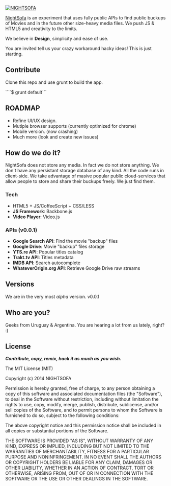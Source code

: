 [![NIGHTSOFA](http://i.imgur.com/rcdZQ34.png)](http://nightsofa.com)


[NightSofa](http://nightsofa.com) is an experiment that uses fully public APIs to find public buckups of Movies and in the future other size-heavy media files. We push JS & HTML5 and creativity to the limits.

We believe in **Design**, simplicity and ease of use. 

You are invited tell us your crazy workaround hacky ideas! This is just starting.


## Contribute

Clone this repo and use grunt to build the app.

````$ grunt default```



## ROADMAP

- Refine UI/UX design.
- Mutiple browser supports (currently optimized for chrome)
- Mobile version. (now crashing)
- Much more (look and create new issues)


## How do we do it?

NightSofa does not store any media. In fact we do not store anything. We don't have any persistant storage database of any kind. All the code runs in client-side. We take advantage of masive popular public cloud-services that allow people to store and share their buckups freely. We just find them.


### Tech

- HTML5 + JS/CoffeeScript + CSS/LESS
- **JS Framework**: Backbone.js
- **Video Player**: Video.js


### APIs (v0.0.1)

- **Google Search API**: Find the movie "backup" files
- **Google Drive**: Movie "backup" files storage
- **YTS.re API**: Popular titles catalog
- **Trakt.tv API**: Titles metadata
- **IMDB API**: Search autocomplete
- **WhateverOrigin.org API**: Retrieve Google Drive raw streams



## Versions

We are in the very most *alpha* version. v0.0.1



## Who are you?

Geeks from Uruguay & Argentina. You are hearing a lot from us lately, right? :) 



## License

***Contribute, copy, remix, hack it as much as you wish.***

The MIT License (MIT)

Copyright (c) 2014 NIGHTSOFA

Permission is hereby granted, free of charge, to any person obtaining a copy
of this software and associated documentation files (the "Software"), to deal
in the Software without restriction, including without limitation the rights
to use, copy, modify, merge, publish, distribute, sublicense, and/or sell
copies of the Software, and to permit persons to whom the Software is
furnished to do so, subject to the following conditions:

The above copyright notice and this permission notice shall be included in
all copies or substantial portions of the Software.

THE SOFTWARE IS PROVIDED "AS IS", WITHOUT WARRANTY OF ANY KIND, EXPRESS OR
IMPLIED, INCLUDING BUT NOT LIMITED TO THE WARRANTIES OF MERCHANTABILITY,
FITNESS FOR A PARTICULAR PURPOSE AND NONINFRINGEMENT. IN NO EVENT SHALL THE
AUTHORS OR COPYRIGHT HOLDERS BE LIABLE FOR ANY CLAIM, DAMAGES OR OTHER
LIABILITY, WHETHER IN AN ACTION OF CONTRACT, TORT OR OTHERWISE, ARISING FROM,
OUT OF OR IN CONNECTION WITH THE SOFTWARE OR THE USE OR OTHER DEALINGS IN
THE SOFTWARE.
